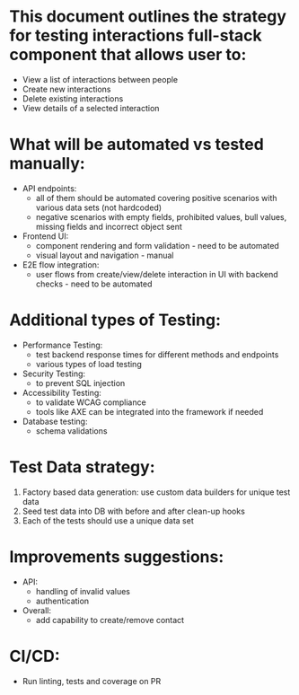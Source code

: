 # This document outlines the strategy for testing interactions full-stack component that allows user to:
- View a list of interactions between people
- Create new interactions
- Delete existing interactions
- View details of a selected interaction

# What will be automated vs tested manually:
- API endpoints:
    - all of them should be automated covering positive scenarios with various data sets (not hardcoded)
    - negative scenarios with empty fields, prohibited values, bull values, missing fields and incorrect object sent
- Frontend UI:
    - component rendering and form validation - need to be automated
    - visual layout and navigation - manual
- E2E flow integration:
    - user flows from create/view/delete interaction in UI with backend checks - need to be automated

# Additional types of Testing:
- Performance Testing:
    - test backend response times for different methods and endpoints
    - various types of load testing
- Security Testing:
    - to prevent SQL injection
- Accessibility Testing:
    - to validate WCAG compliance
    - tools like AXE can be integrated into the framework if needed
- Database testing:
    - schema validations

# Test Data strategy:
1. Factory based data generation: use custom data builders for unique test data
2. Seed test data into DB with before and after clean-up hooks
3. Each of the tests should use a unique data set

# Improvements suggestions:
- API:
    - handling of invalid values
    - authentication
- Overall:
    - add capability to create/remove contact

# CI/CD:
- Run linting, tests and coverage on PR